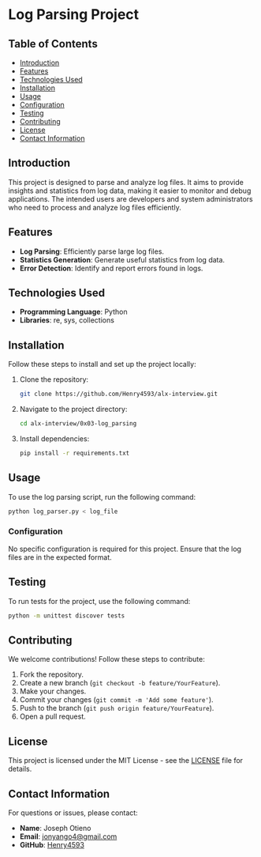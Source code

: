 # Log Parsing Project

## Table of Contents
- [Introduction](#introduction)
- [Features](#features)
- [Technologies Used](#technologies-used)
- [Installation](#installation)
- [Usage](#usage)
- [Configuration](#configuration)
- [Testing](#testing)
- [Contributing](#contributing)
- [License](#license)
- [Contact Information](#contact-information)

## Introduction

This project is designed to parse and analyze log files. It aims to provide insights and statistics from log data, making it easier to monitor and debug applications. The intended users are developers and system administrators who need to process and analyze log files efficiently.

## Features

- **Log Parsing**: Efficiently parse large log files.
- **Statistics Generation**: Generate useful statistics from log data.
- **Error Detection**: Identify and report errors found in logs.

## Technologies Used

- **Programming Language**: Python
- **Libraries**: re, sys, collections

## Installation

Follow these steps to install and set up the project locally:

1. Clone the repository:
    ```bash
    git clone https://github.com/Henry4593/alx-interview.git
    ```
2. Navigate to the project directory:
    ```bash
    cd alx-interview/0x03-log_parsing
    ```
3. Install dependencies:
    ```bash
    pip install -r requirements.txt
    ```

## Usage

To use the log parsing script, run the following command:

```bash
python log_parser.py < log_file
```

### Configuration

No specific configuration is required for this project. Ensure that the log files are in the expected format.

## Testing

To run tests for the project, use the following command:

```bash
python -m unittest discover tests
```

## Contributing

We welcome contributions! Follow these steps to contribute:

1. Fork the repository.
2. Create a new branch (`git checkout -b feature/YourFeature`).
3. Make your changes.
4. Commit your changes (`git commit -m 'Add some feature'`).
5. Push to the branch (`git push origin feature/YourFeature`).
6. Open a pull request.

## License

This project is licensed under the MIT License - see the [LICENSE](LICENSE) file for details.

## Contact Information

For questions or issues, please contact:

- **Name**: Joseph Otieno
- **Email**: jonyango4@gmail.com
- **GitHub**: [Henry4593](https://github.com/Henry4593)